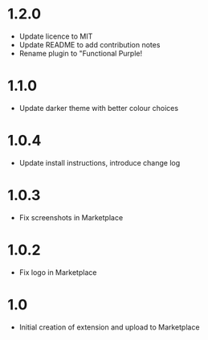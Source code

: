 # 1.2.0
- Update licence to MIT
- Update README to add contribution notes
- Rename plugin to "Functional Purple!

# 1.1.0
- Update darker theme with better colour choices

# 1.0.4
- Update install instructions, introduce change log

# 1.0.3
- Fix screenshots in Marketplace

# 1.0.2
- Fix logo in Marketplace

# 1.0
- Initial creation of extension and upload to Marketplace